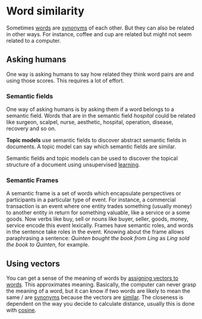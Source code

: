 # Word similarity 
Sometimes [words](../Data/Words.md) are [synonyms](../Languages/Synonyms.md) of each other. But they can also be related in other ways. For instance, coffee and cup are related but might not seem related to a computer. 

## Asking humans 
One way is asking humans to say how related they think word pairs are and using those scores. This requires a lot of effort. 

### Semantic fields 
One way of asking humans is by asking them if a word belongs to a semantic field. Words that are in the semantic field *hospital* could be related like surgeon, scalpel, nurse, aesthetic, hospital, operation, disease, recovery and so on. 

**Topic models** use semantic fields to discover abstract semantic fields in documents. A topic model can say which semantic fields are similar. 

Semantic fields and topic models can be used to discover the topical structure of a document using unsupervised [learning](../Other/Learning.md). 

### Semantic Frames
A semantic frame is a set of words which encapsulate perspectives or participants in a particular type of event. For instance, a commercial transaction is an event where one entity trades something (usually money) to another entity in return for something valuable, like a service or a some goods. Now verbs like buy, sell or nouns like buyer, seller, goods, money, service encode this event lexically. Frames have semantic roles, and words in the sentence take roles in the event. Knowing about the frame allows paraphrasing a sentence: *Quinten bought the book from Ling* as *Ling sold the book to Quinten,* for example. 

## Using vectors 
You can get a sense of the meaning of words by [assigning vectors to words](Vector%20semantics.md). This approximates meaning. Basically, the computer can never grasp the meaning of a word, but it can know if two words are likely to mean the same / are [synonyms](../Languages/Synonyms.md) because the vectors are [similar](Similarity.md). The closeness is dependent on the way you decide to calculate distance, usually this is done with [cosine](Cosine.md). 
